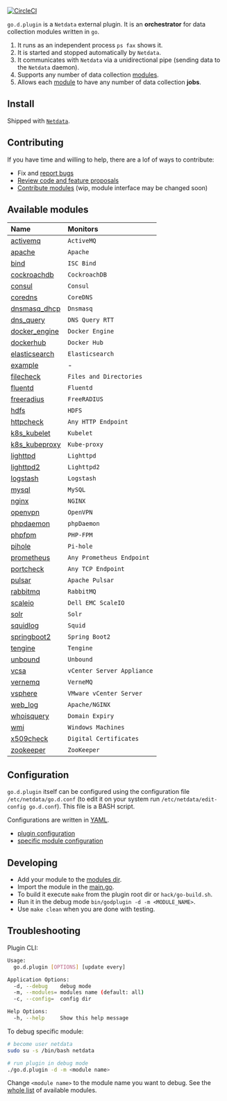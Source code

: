 

[![CircleCI](https://circleci.com/gh/netdata/go.d.plugin.svg?style=svg)](https://circleci.com/gh/netdata/go.d.plugin)

`go.d.plugin` is a `Netdata` external plugin. It is an **orchestrator** for data collection modules written in `go`.

1. It runs as an independent process `ps fax` shows it.
2. It is started and stopped automatically by `Netdata`.
3. It communicates with `Netdata` via a unidirectional pipe (sending data to the `Netdata` daemon).
4. Supports any number of data collection [modules](https://github.com/netdata/go.d.plugin/tree/master/modules).
5. Allows each [module](https://github.com/netdata/go.d.plugin/tree/master/modules) to have any number of data collection **jobs**.

## Install

Shipped with [`Netdata`](https://github.com/netdata/netdata).

## Contributing

If you have time and willing to help, there are a lof of ways to contribute:

-   Fix and [report bugs](https://github.com/netdata/go.d.plugin/issues/new)
-   [Review code and feature proposals](https://github.com/netdata/go.d.plugin/pulls)
-   [Contribute modules](https://github.com/netdata/go.d.plugin/blob/master/CONTRIBUTING.md) (wip, module interface may be changed soon)

## Available modules

| Name                                                                                      | Monitors                   |
| :---------------------------------------------------------------------------------------- | :------------------------- |
| [activemq](https://github.com/netdata/go.d.plugin/tree/master/modules/activemq)           | `ActiveMQ`                 |
| [apache](https://github.com/netdata/go.d.plugin/tree/master/modules/apache)               | `Apache`                   |
| [bind](https://github.com/netdata/go.d.plugin/tree/master/modules/bind)                   | `ISC Bind`                 |
| [cockroachdb](https://github.com/netdata/go.d.plugin/tree/master/modules/cockroachdb)     | `CockroachDB`              | 
| [consul](https://github.com/netdata/go.d.plugin/tree/master/modules/consul)               | `Consul`                   |
| [coredns](https://github.com/netdata/go.d.plugin/tree/master/modules/coredns)             | `CoreDNS`                  |
| [dnsmasq_dhcp](https://github.com/netdata/go.d.plugin/tree/master/modules/dnsmasq_dhcp)   | `Dnsmasq`                  |
| [dns_query](https://github.com/netdata/go.d.plugin/tree/master/modules/dnsquery)          | `DNS Query RTT`            |
| [docker_engine](https://github.com/netdata/go.d.plugin/tree/master/modules/docker_engine) | `Docker Engine`            |
| [dockerhub](https://github.com/netdata/go.d.plugin/tree/master/modules/dockerhub)         | `Docker Hub`               |
| [elasticsearch](https://github.com/netdata/go.d.plugin/tree/master/modules/elasticsearch) | `Elasticsearch`            |
| [example](https://github.com/netdata/go.d.plugin/tree/master/modules/example)             | -                          |
| [filecheck](https://github.com/netdata/go.d.plugin/tree/master/modules/filecheck)         | `Files and Directories`    | 
| [fluentd](https://github.com/netdata/go.d.plugin/tree/master/modules/fluentd)             | `Fluentd`                  |
| [freeradius](https://github.com/netdata/go.d.plugin/tree/master/modules/freeradius)       | `FreeRADIUS`               |
| [hdfs](https://github.com/netdata/go.d.plugin/tree/master/modules/hdfs)                   | `HDFS`                     |
| [httpcheck](https://github.com/netdata/go.d.plugin/tree/master/modules/httpcheck)         | `Any HTTP Endpoint`        |
| [k8s_kubelet](https://github.com/netdata/go.d.plugin/tree/master/modules/k8s_kubelet)     | `Kubelet`                  |
| [k8s_kubeproxy](https://github.com/netdata/go.d.plugin/tree/master/modules/k8s_kubeproxy) | `Kube-proxy`               |
| [lighttpd](https://github.com/netdata/go.d.plugin/tree/master/modules/lighttpd)           | `Lighttpd`                 |
| [lighttpd2](https://github.com/netdata/go.d.plugin/tree/master/modules/lighttpd2)         | `Lighttpd2`                |
| [logstash](https://github.com/netdata/go.d.plugin/tree/master/modules/logstash)           | `Logstash`                 |
| [mysql](https://github.com/netdata/go.d.plugin/tree/master/modules/mysql)                 | `MySQL`                    |
| [nginx](https://github.com/netdata/go.d.plugin/tree/master/modules/nginx)                 | `NGINX`                    |
| [openvpn](https://github.com/netdata/go.d.plugin/tree/master/modules/openvpn)             | `OpenVPN`                  |
| [phpdaemon](https://github.com/netdata/go.d.plugin/tree/master/modules/phpdaemon)         | `phpDaemon`                |
| [phpfpm](https://github.com/netdata/go.d.plugin/tree/master/modules/phpfpm)               | `PHP-FPM`                  |
| [pihole](https://github.com/netdata/go.d.plugin/tree/master/modules/pihole)               | `Pi-hole`                  |
| [prometheus](https://github.com/netdata/go.d.plugin/tree/master/modules/prometheus)       | `Any Prometheus Endpoint`  |
| [portcheck](https://github.com/netdata/go.d.plugin/tree/master/modules/portcheck)         | `Any TCP Endpoint`         |
| [pulsar](https://github.com/netdata/go.d.plugin/tree/master/modules/portcheck)            | `Apache Pulsar`            |
| [rabbitmq](https://github.com/netdata/go.d.plugin/tree/master/modules/rabbitmq)           | `RabbitMQ`                 |
| [scaleio](https://github.com/netdata/go.d.plugin/tree/master/modules/scaleio)             | `Dell EMC ScaleIO`         |
| [solr](https://github.com/netdata/go.d.plugin/tree/master/modules/solr)                   | `Solr`                     |
| [squidlog](https://github.com/netdata/go.d.plugin/tree/master/modules/squidlog)           | `Squid`                    |
| [springboot2](https://github.com/netdata/go.d.plugin/tree/master/modules/springboot2)     | `Spring Boot2`             |
| [tengine](https://github.com/netdata/go.d.plugin/tree/master/modules/tengine)             | `Tengine`                  |
| [unbound](https://github.com/netdata/go.d.plugin/tree/master/modules/unbound)             | `Unbound`                  |
| [vcsa](https://github.com/netdata/go.d.plugin/tree/master/modules/vcsa)                   | `vCenter Server Appliance` |
| [vernemq](https://github.com/netdata/go.d.plugin/tree/master/modules/vernemq)             | `VerneMQ`                  | 
| [vsphere](https://github.com/netdata/go.d.plugin/tree/master/modules/vsphere)             | `VMware vCenter Server`    |
| [web_log](https://github.com/netdata/go.d.plugin/tree/master/modules/weblog)              | `Apache/NGINX`             |
| [whoisquery](https://github.com/netdata/go.d.plugin/tree/master/modules/whoisquery)       | `Domain Expiry`            |
| [wmi](https://github.com/netdata/go.d.plugin/tree/master/modules/wmi)                     | `Windows Machines`         |
| [x509check](https://github.com/netdata/go.d.plugin/tree/master/modules/x509check)         | `Digital Certificates`     |
| [zookeeper](https://github.com/netdata/go.d.plugin/tree/master/modules/zookeeper)         | `ZooKeeper`                |

## Configuration

`go.d.plugin` itself can be configured using the configuration file `/etc/netdata/go.d.conf`
(to edit it on your system run `/etc/netdata/edit-config go.d.conf`). This file is a BASH script.

Configurations are written in [YAML](http://yaml.org/).

-   [plugin configuration](https://github.com/netdata/go.d.plugin/blob/master/config/go.d.conf)
-   [specific module configuration](https://github.com/netdata/go.d.plugin/tree/master/config/go.d)

## Developing

-   Add your module to the [modules dir](https://github.com/netdata/go.d.plugin/tree/master/modules).
-   Import the module in the [main.go](https://github.com/netdata/go.d.plugin/blob/master/cmd/godplugin/main.go).
-   To build it execute `make` from the plugin root dir or `hack/go-build.sh`.
-   Run it in the debug mode `bin/godplugin -d -m <MODULE_NAME>`.
-   Use `make clean` when you are done with testing.

## Troubleshooting

Plugin CLI:

```sh
Usage:
  go.d.plugin [OPTIONS] [update every]

Application Options:
  -d, --debug    debug mode
  -m, --modules= modules name (default: all)
  -c, --config=  config dir

Help Options:
  -h, --help     Show this help message
```

To debug specific module:

```sh
# become user netdata
sudo su -s /bin/bash netdata

# run plugin in debug mode
./go.d.plugin -d -m <module name>
```

Change `<module name>` to the module name you want to debug.
See the [whole list](#available-modules) of available modules.
